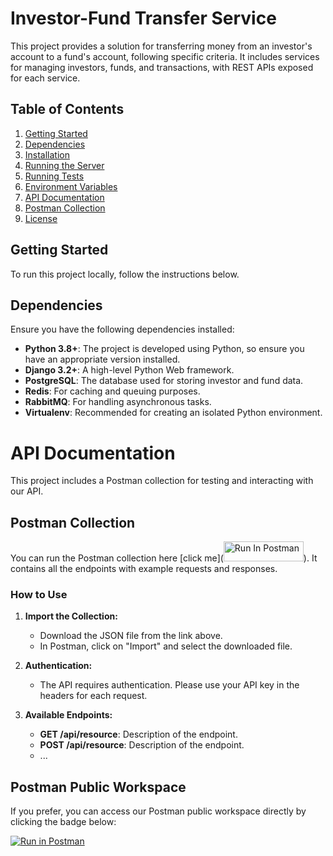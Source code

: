 # Investor-Fund Transfer Service

This project provides a solution for transferring money from an investor's account to a fund's account, following specific criteria. It includes services for managing investors, funds, and transactions, with REST APIs exposed for each service.

## Table of Contents

1. [Getting Started](#getting-started)
2. [Dependencies](#dependencies)
3. [Installation](#installation)
4. [Running the Server](#running-the-server)
5. [Running Tests](#running-tests)
6. [Environment Variables](#environment-variables)
7. [API Documentation](#api-documentation)
8. [Postman Collection](#postman-collection)
9. [License](#license)

## Getting Started

To run this project locally, follow the instructions below.

## Dependencies

Ensure you have the following dependencies installed:

- **Python 3.8+**: The project is developed using Python, so ensure you have an appropriate version installed.
- **Django 3.2+**: A high-level Python Web framework.
- **PostgreSQL**: The database used for storing investor and fund data.
- **Redis**: For caching and queuing purposes.
- **RabbitMQ**: For handling asynchronous tasks.
- **Virtualenv**: Recommended for creating an isolated Python environment.

# API Documentation

This project includes a Postman collection for testing and interacting with our API.

## Postman Collection

You can run the Postman collection here [click me]([<img src="https://run.pstmn.io/button.svg" alt="Run In Postman" style="width: 128px; height: 32px;">](https://app.getpostman.com/run-collection/19779588-a4357600-f859-4daf-8716-3f16a5556418?action=collection%2Ffork&source=rip_markdown&collection-url=entityId%3D19779588-a4357600-f859-4daf-8716-3f16a5556418%26entityType%3Dcollection%26workspaceId%3D27296c38-f34b-4fd1-8892-8000a4758b24)). It contains all the endpoints with example requests and responses.

### How to Use

1. **Import the Collection:** 
   - Download the JSON file from the link above.
   - In Postman, click on "Import" and select the downloaded file.

2. **Authentication:**
   - The API requires authentication. Please use your API key in the headers for each request.

3. **Available Endpoints:**
   - **GET /api/resource**: Description of the endpoint.
   - **POST /api/resource**: Description of the endpoint.
   - ...

## Postman Public Workspace

If you prefer, you can access our Postman public workspace directly by clicking the badge below:

[![Run in Postman](https://run.pstmn.io/button.svg)](https://www.postman.com/link-to-your-public-workspace)


